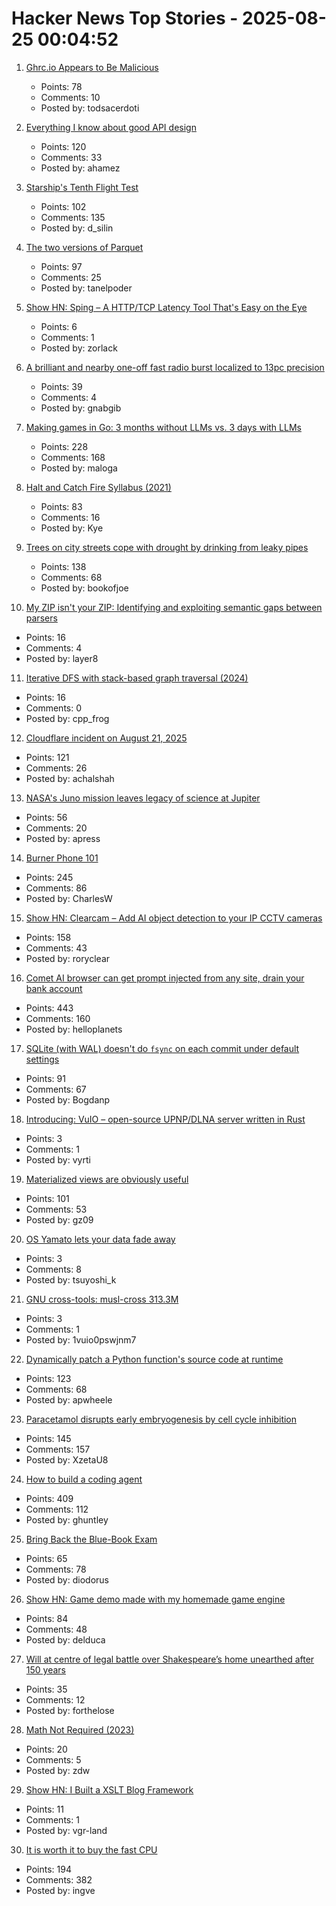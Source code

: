 # Hacker News Top Stories - 2025-08-25 00:04:52

1. [Ghrc.io Appears to Be Malicious](https://bmitch.net/blog/2025-08-22-ghrc-appears-malicious/)
   - Points: 78
   - Comments: 10
   - Posted by: todsacerdoti

2. [Everything I know about good API design](https://www.seangoedecke.com/good-api-design/)
   - Points: 120
   - Comments: 33
   - Posted by: ahamez

3. [Starship's Tenth Flight Test](https://www.spacex.com/launches/starship-flight-10)
   - Points: 102
   - Comments: 135
   - Posted by: d_silin

4. [The two versions of Parquet](https://www.jeronimo.dev/the-two-versions-of-parquet/)
   - Points: 97
   - Comments: 25
   - Posted by: tanelpoder

5. [Show HN: Sping – A HTTP/TCP Latency Tool That's Easy on the Eye](https://dseltzer.gitlab.io/sping/docs/)
   - Points: 6
   - Comments: 1
   - Posted by: zorlack

6. [A brilliant and nearby one-off fast radio burst localized to 13pc precision](https://iopscience.iop.org/article/10.3847/2041-8213/adf62f)
   - Points: 39
   - Comments: 4
   - Posted by: gnabgib

7. [Making games in Go: 3 months without LLMs vs. 3 days with LLMs](https://marianogappa.github.io/software/2025/08/24/i-made-two-card-games-in-go/)
   - Points: 228
   - Comments: 168
   - Posted by: maloga

8. [Halt and Catch Fire Syllabus (2021)](https://bits.ashleyblewer.com/halt-and-catch-fire-syllabus/)
   - Points: 83
   - Comments: 16
   - Posted by: Kye

9. [Trees on city streets cope with drought by drinking from leaky pipes](https://www.newscientist.com/article/2487804-trees-on-city-streets-cope-with-drought-by-drinking-from-leaky-pipes/)
   - Points: 138
   - Comments: 68
   - Posted by: bookofjoe

10. [My ZIP isn't your ZIP: Identifying and exploiting semantic gaps between parsers](https://www.usenix.org/conference/usenixsecurity25/presentation/you)
   - Points: 16
   - Comments: 4
   - Posted by: layer8

11. [Iterative DFS with stack-based graph traversal (2024)](https://dwf.dev/blog/2024/09/23/2024/dfs-iterative-stack-based)
   - Points: 16
   - Comments: 0
   - Posted by: cpp_frog

12. [Cloudflare incident on August 21, 2025](https://blog.cloudflare.com/cloudflare-incident-on-august-21-2025/)
   - Points: 121
   - Comments: 26
   - Posted by: achalshah

13. [NASA's Juno mission leaves legacy of science at Jupiter](https://www.scientificamerican.com/article/how-nasas-juno-probe-changed-everything-we-know-about-jupiter/)
   - Points: 56
   - Comments: 20
   - Posted by: apress

14. [Burner Phone 101](https://rebeccawilliams.info/burner-phone-101/)
   - Points: 245
   - Comments: 86
   - Posted by: CharlesW

15. [Show HN: Clearcam – Add AI object detection to your IP CCTV cameras](https://github.com/roryclear/clearcam)
   - Points: 158
   - Comments: 43
   - Posted by: roryclear

16. [Comet AI browser can get prompt injected from any site, drain your bank account](https://twitter.com/zack_overflow/status/1959308058200551721)
   - Points: 443
   - Comments: 160
   - Posted by: helloplanets

17. [SQLite (with WAL) doesn't do `fsync` on each commit under default settings](https://avi.im/blag/2025/sqlite-fsync/)
   - Points: 91
   - Comments: 67
   - Posted by: Bogdanp

18. [Introducing: VuIO – open-source UPNP/DLNA server written in Rust](https://github.com/vuiodev/vuio)
   - Points: 3
   - Comments: 1
   - Posted by: vyrti

19. [Materialized views are obviously useful](https://sophiebits.com/2025/08/22/materialized-views-are-obviously-useful)
   - Points: 101
   - Comments: 53
   - Posted by: gz09

20. [OS Yamato lets your data fade away](https://github.com/osyamato/os-yamato)
   - Points: 3
   - Comments: 8
   - Posted by: tsuyoshi_k

21. [GNU cross-tools: musl-cross 313.3M](https://github.com/cross-tools/musl-cross)
   - Points: 3
   - Comments: 1
   - Posted by: 1vuio0pswjnm7

22. [Dynamically patch a Python function's source code at runtime](https://ericmjl.github.io/blog/2025/8/23/wicked-python-trickery-dynamically-patch-a-python-functions-source-code-at-runtime/)
   - Points: 123
   - Comments: 68
   - Posted by: apwheele

23. [Paracetamol disrupts early embryogenesis by cell cycle inhibition](https://academic.oup.com/humrep/advance-article/doi/10.1093/humrep/deaf116/8234396)
   - Points: 145
   - Comments: 157
   - Posted by: XzetaU8

24. [How to build a coding agent](https://ghuntley.com/agent/)
   - Points: 409
   - Comments: 112
   - Posted by: ghuntley

25. [Bring Back the Blue-Book Exam](https://www.chronicle.com/article/bring-back-the-blue-book-exam)
   - Points: 65
   - Comments: 78
   - Posted by: diodorus

26. [Show HN: Game demo made with my homemade game engine](https://reprobate.site/)
   - Points: 84
   - Comments: 48
   - Posted by: delduca

27. [Will at centre of legal battle over Shakespeare’s home unearthed after 150 years](https://www.theguardian.com/culture/2025/aug/21/will-at-centre-of-legal-battle-over-shakespeares-home-unearthed-after-150-years)
   - Points: 35
   - Comments: 12
   - Posted by: forthelose

28. [Math Not Required (2023)](https://programmersstone.blog/posts/math-not-required/)
   - Points: 20
   - Comments: 5
   - Posted by: zdw

29. [Show HN: I Built a XSLT Blog Framework](https://vgr.land/content/posts/20250821.xml)
   - Points: 11
   - Comments: 1
   - Posted by: vgr-land

30. [It is worth it to buy the fast CPU](https://blog.howardjohn.info/posts/buy-a-cpu/)
   - Points: 194
   - Comments: 382
   - Posted by: ingve

